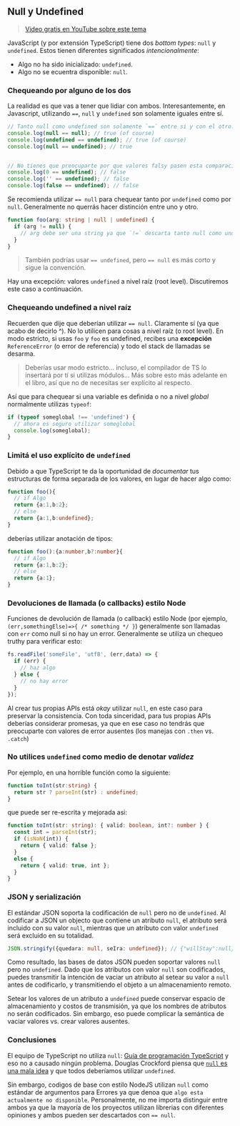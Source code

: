 ## Null y Undefined

> [Video gratis en YouTube sobre este tema](https://www.youtube.com/watch?v=kaUfBNzuUAI)

JavaScript (y por extensión TypeScript) tiene dos *bottom types*: `null` y `undefined`. Estos tienen diferentes significados *intencionalmente*:

* Algo no ha sido inicializado: `undefined`.
* Algo no se ecuentra disponible: `null`.

### Chequeando por alguno de los dos

La realidad es que vas a tener que lidiar con ambos. Interesantemente, en Javascript, utilizando `==`, `null` y `undefined` son solamente iguales entre sí.

```ts
// Tanto null como undefined son solamente `==` entre si y con el otro:
console.log(null == null); // true (of course)
console.log(undefined == undefined); // true (of course)
console.log(null == undefined); // true


// No tienes que preocuparte por que valores falsy pasen esta comparación
console.log(0 == undefined); // false
console.log('' == undefined); // false
console.log(false == undefined); // false
```
Se recomienda utilizar `== null` para chequear tanto por `undefined` como por `null`. Generalmente no querrás hacer distinción entre uno y otro.

```ts
function foo(arg: string | null | undefined) {
  if (arg != null) {
    // arg debe ser una string ya que `!=` descarta tanto null como undefined
  }
}
```

> También podrías usar `== undefined`, pero `== null` es más corto y sigue la convención.

Hay una excepción: valores `undefined` a nivel raíz (root level). Discutiremos este caso a continuación.


### Chequeando undefined a nivel raíz

Recuerden que dije que deberían utilizar `== null`. Claramente sí (ya que acabo de decirlo ^). No lo utilicen para cosas a nivel raíz (o root level). En modo estricto, si usas `foo` y `foo` es undefined, recibes una **excepción**  `ReferenceError` (o error de referencia) y todo el stack de llamadas se desarma.

> Deberías usar modo estricto... incluso, el compilador de TS lo insertará por tí si utilizas módulos... Más sobre esto más adelante en el libro, así que no de necesitas ser explícito al respecto.

Así que para chequear si una variable es definida o no a nivel *global* normalmente utilizas `typeof`:

```ts
if (typeof someglobal !== 'undefined') {
  // ahora es seguro utilizar someglobal
  console.log(someglobal);
}
```

### Limitá el uso explícito de `undefined`
Debido a que TypeScript te da la oportunidad de *documentar* tus estructuras de forma separada de los valores, en lugar de hacer algo como: 

```ts
function foo(){
  // if Algo
  return {a:1,b:2};
  // else
  return {a:1,b:undefined};
}
```
deberías utilizar anotación de tipos:
```ts
function foo():{a:number,b?:number}{
  // if Algo
  return {a:1,b:2};
  // else
  return {a:1};
}
```

### Devoluciones de llamada (o callbacks) estilo Node
Funciones de devolución de llamada (o callback) estilo Node (por ejemplo, `(err,somethingElse)=>{ /* something */ }`) generalmente son llamadas con `err` como null si no hay un error. Generalmente se utiliza un chequeo truthy para verificar esto:

```ts
fs.readFile('someFile', 'utf8', (err,data) => {
  if (err) {
    // haz algo
  } else {
    // no hay error
  }
});
```
Al crear tus propias APIs está *okay* utilizar `null`, en este caso para preservar la consistencia. Con toda sinceridad, para tus propias APIs deberías considerar promesas, ya que en ese caso no tendrás que preocuparte con valores de error ausentes (los manejas con `.then` vs. `.catch`)

### No utilices `undefined` como medio de denotar *validez*

Por ejemplo, en una horrible función como la siguiente:

```ts
function toInt(str:string) {
  return str ? parseInt(str) : undefined;
}
```
que puede ser re-escrita y mejorada asi: 
```ts
function toInt(str: string): { valid: boolean, int?: number } {
  const int = parseInt(str);
  if (isNaN(int)) {
    return { valid: false };
  }
  else {
    return { valid: true, int };
  }
}
```

### JSON y serialización

El estándar JSON soporta la codificación de `null` pero no de `undefined`. Al codificar a JSON un objecto que contiene un atributo `null`, el atributo será incluido con su valor `null`, mientras que un atributo con valor `undefined` será excluido en su totalidad.

```ts
JSON.stringify({quedara: null, seIra: undefined}); // {"willStay":null}
```

Como resultado, las bases de datos JSON pueden soportar valores `null` pero no `undefined`. Dado que los atributos con valor `null` son codificados, puedes transmitir la intención de vaciar un atributo al setear su valor a `null` antes de codificarlo, y transmitiendo el objeto a un almacenamiento remoto. 

Setear los valores de un atributo a `undefined` puede conservar espacio de almacenamiento y costos de transmisión, ya que los nombres de atributos no serán codificados. Sin embargo, eso puede complicar la semántica de vaciar valores vs. crear valores ausentes.

### Conclusiones
El equipo de TypeScript no utiliza `null`: [Guía de programación TypeScript](https://github.com/Microsoft/TypeScript/wiki/Coding-guidelines#null-and-undefined) y eso no a causado ningún problema. Douglas Crockford piensa que [`null` es una mala idea](https://www.youtube.com/watch?v=PSGEjv3Tqo0&feature=youtu.be&t=9m21s) y que todos deberíamos utilizar `undefined`.

Sin embargo, codigos de base con estilo NodeJS utilizan `null` como estándar de argumentos para Errores ya que denoa que `algo esta actualmente no disponible`. Personalmente, no me importa distinguir entre ambos ya que la mayoría de los proyectos utilizan librerias con diferentes opiniones y ambos pueden ser descartados con `== null`.
